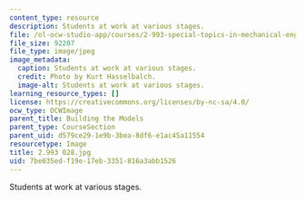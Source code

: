 ```yaml
---
content_type: resource
description: Students at work at various stages.
file: /ol-ocw-studio-app/courses/2-993-special-topics-in-mechanical-engineering-the-art-and-science-of-boat-design-january-iap-2007/7be035edf19e17eb3351816a3abb1526_2993028.jpg
file_size: 92207
file_type: image/jpeg
image_metadata:
  caption: Students at work at various stages.
  credit: Photo by Kurt Hasselbalch.
  image-alt: Students at work at various stages.
learning_resource_types: []
license: https://creativecommons.org/licenses/by-nc-sa/4.0/
ocw_type: OCWImage
parent_title: Building the Models
parent_type: CourseSection
parent_uid: d579ce29-1e9b-3bea-8df6-e1ac45a11554
resourcetype: Image
title: 2.993 028.jpg
uid: 7be035ed-f19e-17eb-3351-816a3abb1526
---
```

Students at work at various stages.